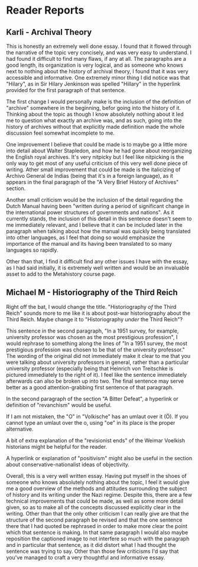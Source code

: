 # Reader Reports
## Karli - Archival Theory
This is honestly an extremely well done essay. I found that it flowed through the narrative of the topic very concisely, and was very easy to understand. I had found it difficult to find many flaws, if any at all. The paragraphs are a good length, its organization is very logical, and as someone who knows next to nothing about the history of archival theory, I found that it was very accessible and informative. One extremely minor thing I did notice was that "Hilary", as in Sir Hilary Jenkinson was spelled "Hillary" in the hyperlink provided for the first paragraph of that sentence.

The first change I would personally make is the inclusion of the definition of "archive" somewhere in the beginning, befor going into the history of it. Thinking about the topic as though I know absolutely nothing about it led me to question what exactly an archive was, and as such, going into the history of archives without that explicitly made definition made the whole discussion feel somewhat incomplete to me.

One improvement I believe that could be made is to maybe  go a little more into detail about Walter Stapledon, and how he had gone about reorganizing the English royal archives. It's very nitpicky but I feel like nitpicking is the only way to get most of any useful criticism of this very well done piece of writing. Ather small improvement that could be made is the italicizing of Archivo General de Indias (being that it's in a foreign language), as it appears in the final paragraph of the "A Very Brief History of Archives" section.

Another small criticism would be the inclusion of the detail regarding the Dutch Manual having been "written during a period of significant change in the international power structures of governments and nations". As it currently stands, the inclusion of this detail in this sentence doesn't seem to me immediately relevant, and I believe that it can be included later in the paragraph when talking about how the manual was quickly being translated into other languages, as I feel that doing so would emphasize the importance of the manual and its having been translated to so many languages so rapidly.

Other than that, I find it difficult find any other issues I have with the essay, as I had said initially, it is extremely well written and would be an invaluable asset to add to the Metahistory course page.

## Michael M - Historiography of the Third Reich

Right off the bat, I would change the title. "Historiography *of* the Third Reich" sounds more to me like it is about post-war historiography about the Third Reich. Maybe change it to "Historiography *under* the Third Reich"?

This sentence in the second paragraph, "In a 1951 survey, for example, university professor was chosen as the most prestigious profession", I would rephrase to something along the lines of "In a 1951 survey, the most prestigious profession was chosen to be that of the university professor." The wording of the original did not immediately make it clear to me that you were talking about university professors in general, rather than a particular university professor (especially being that Heinrich von Treitschke is pictured immediately to the right of it). I feel like the sentence immediately afterwards can also be broken up into two. The final sentence may serve better as a good attention-grabbing first sentence of that paragraph.

In the second paragraph of the section "A Bitter Defeat", a hyperlink or definition of "revanchism" would be useful.

If I am not mistaken, the "O" in "Volkische" has an umlaut over it (Ö). If you cannot type an umlaut over the o, using "oe" in its place is the proper alternative.

A bit of extra explanation of the "revisionist ends" of the Weimar Voelkish historians might be helpful for the reader.

A hyperlink or explanation of "positivism" might also be useful in the section about conservative-nationalist ideas of objectivity.

Overall, this is a very well written essay. Having put myself in the shoes of someone who knows absolutely nothing about the topic, I feel it would give me a good overview of the methods and attitudes surrounding the subject of history and its writing under the Nazi regime. Despite this, there are a few technical improvements that could be made, as well as some more detail given, so as to make all of the concepts discussed explicitly clear in the writing. Other than that the only other criticism I can really give are that the structure of the second paragraph be revised and that the one sentence there that I had quoted be rephrased in order to make more clear the point which that sentence is making. In that same paragraph I would also maybe reposition the captioned image to not interfere so much with the paragraph and in particular that sentence, as it did distort what I had thought the sentence was trying to say. Other than those few criticisms I'd say that you've managed to craft a very thoughtful and informative essay. 